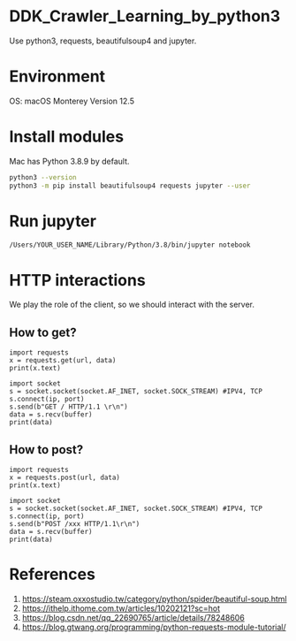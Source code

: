 # DDK_Crawler_Learning_by_python3
Use python3, requests, beautifulsoup4 and jupyter.

# Environment
OS: macOS Monterey Version 12.5

# Install modules
Mac has Python 3.8.9 by default. </br>

```sh
python3 --version
python3 -m pip install beautifulsoup4 requests jupyter --user
```

# Run jupyter
```sh
/Users/YOUR_USER_NAME/Library/Python/3.8/bin/jupyter notebook
```
# HTTP interactions
We play the role of the client, so we should interact with the server. </br>

## How to get?
```python3
import requests
x = requests.get(url, data)
print(x.text)
```
```python3
import socket
s = socket.socket(socket.AF_INET, socket.SOCK_STREAM) #IPV4, TCP
s.connect(ip, port)
s.send(b"GET / HTTP/1.1 \r\n")
data = s.recv(buffer)
print(data)
```
## How to post?
```python3
import requests
x = requests.post(url, data)
print(x.text)
```
```python3
import socket
s = socket.socket(socket.AF_INET, socket.SOCK_STREAM) #IPV4, TCP
s.connect(ip, port)
s.send(b"POST /xxx HTTP/1.1\r\n")
data = s.recv(buffer)
print(data)
```

# References
1. https://steam.oxxostudio.tw/category/python/spider/beautiful-soup.html
2. https://ithelp.ithome.com.tw/articles/10202121?sc=hot
3. https://blog.csdn.net/qq_22690765/article/details/78248606
4. https://blog.gtwang.org/programming/python-requests-module-tutorial/
